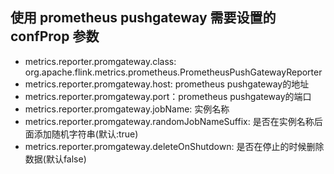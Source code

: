## 使用 prometheus pushgateway 需要设置的 confProp 参数

* metrics.reporter.promgateway.class: org.apache.flink.metrics.prometheus.PrometheusPushGatewayReporter
* metrics.reporter.promgateway.host: prometheus pushgateway的地址
* metrics.reporter.promgateway.port：prometheus pushgateway的端口
* metrics.reporter.promgateway.jobName: 实例名称
* metrics.reporter.promgateway.randomJobNameSuffix: 是否在实例名称后面添加随机字符串(默认:true)
* metrics.reporter.promgateway.deleteOnShutdown: 是否在停止的时候删除数据(默认false)
